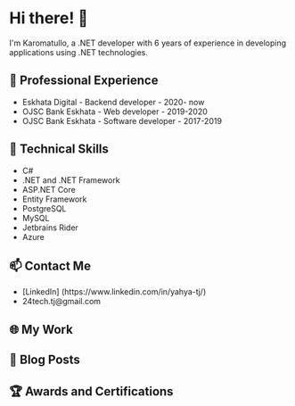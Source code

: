 <h1>Hi there! 👋</h1>
<p>I'm Karomatullo, a .NET developer with 6 years of experience in developing applications using .NET
    technologies.</p>
<h2>💼 Professional Experience</h2>
<ul>
    <li>Eskhata Digital - Backend developer - 2020- now</li>
    <li>OJSC Bank Eskhata - Web developer - 2019-2020</li>
    <li>OJSC Bank Eskhata - Software developer - 2017-2019</li>
</ul>
<h2>🔭 Technical Skills</h2>
<ul>
    <li>C#</li>
    <li>.NET and .NET Framework</li>
    <li>ASP.NET Core</li>
    <li>Entity Framework</li>
    <li>PostgreSQL</li>
    <li>MySQL</li>
    <li>Jetbrains Rider</li>
    <li>Azure</li>
</ul>
<h2>📫 Contact Me</h2>
<ul>
    <li>[LinkedIn] (https://www.linkedin.com/in/yahya-tj/)</li>
    <li>24tech.tj@gmail.com</li>
</ul>
<h2>🌐 My Work</h2>
<ul>
    <!-- <li>[Link to GitHub repository 1]</li>
     <li>[Link to GitHub repository 2]</li>
     <li>[Link to GitHub repository 3]</li>-->
</ul>
<h2>📝 Blog Posts</h2>
<ul>
    <!--<li>[Title of blog post 1](link to blog post 1)</li>
    <li>[Title of blog post 2](link to blog post 2)</li>
    <li>[Title of blog post 3](link to blog post 3)</li>-->
</ul>
<h2>🏆 Awards and Certifications</h2>
<ul>
    <!-- <li>[Certification 1]</li>
     <li>[Certification 2]</li>
     <li>[Award 1]</li>-->
</ul>
